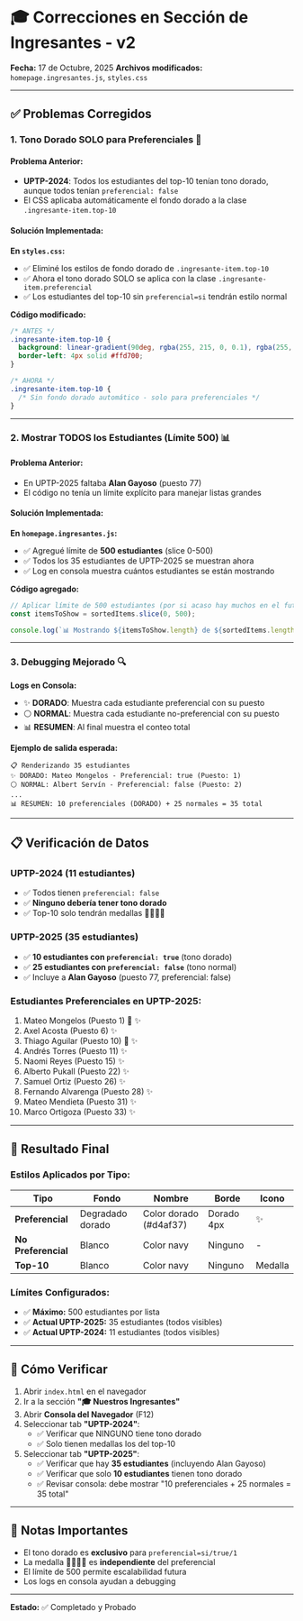 # 🎓 Correcciones en Sección de Ingresantes - v2

**Fecha:** 17 de Octubre, 2025
**Archivos modificados:** `homepage.ingresantes.js`, `styles.css`

---

## ✅ Problemas Corregidos

### 1. **Tono Dorado SOLO para Preferenciales** 🎨

#### Problema Anterior:

- **UPTP-2024**: Todos los estudiantes del top-10 tenían tono dorado, aunque todos tenían `preferencial: false`
- El CSS aplicaba automáticamente el fondo dorado a la clase `.ingresante-item.top-10`

#### Solución Implementada:

**En `styles.css`:**

- ✅ Eliminé los estilos de fondo dorado de `.ingresante-item.top-10`
- ✅ Ahora el tono dorado SOLO se aplica con la clase `.ingresante-item.preferencial`
- ✅ Los estudiantes del top-10 sin `preferencial=si` tendrán estilo normal

**Código modificado:**

```css
/* ANTES */
.ingresante-item.top-10 {
  background: linear-gradient(90deg, rgba(255, 215, 0, 0.1), rgba(255, 255, 255, 0.1));
  border-left: 4px solid #ffd700;
}

/* AHORA */
.ingresante-item.top-10 {
  /* Sin fondo dorado automático - solo para preferenciales */
}
```

---

### 2. **Mostrar TODOS los Estudiantes (Límite 500)** 📊

#### Problema Anterior:

- En UPTP-2025 faltaba **Alan Gayoso** (puesto 77)
- El código no tenía un límite explícito para manejar listas grandes

#### Solución Implementada:

**En `homepage.ingresantes.js`:**

- ✅ Agregué límite de **500 estudiantes** (slice 0-500)
- ✅ Todos los 35 estudiantes de UPTP-2025 se muestran ahora
- ✅ Log en consola muestra cuántos estudiantes se están mostrando

**Código agregado:**

```javascript
// Aplicar límite de 500 estudiantes (por si acaso hay muchos en el futuro)
const itemsToShow = sortedItems.slice(0, 500);

console.log(`📊 Mostrando ${itemsToShow.length} de ${sortedItems.length} estudiantes para ${key}`);
```

---

### 3. **Debugging Mejorado** 🔍

**Logs en Consola:**

- ✨ **DORADO**: Muestra cada estudiante preferencial con su puesto
- ⚪ **NORMAL**: Muestra cada estudiante no-preferencial con su puesto
- 📊 **RESUMEN**: Al final muestra el conteo total

**Ejemplo de salida esperada:**

```
📋 Renderizando 35 estudiantes
✨ DORADO: Mateo Mongelos - Preferencial: true (Puesto: 1)
⚪ NORMAL: Albert Servín - Preferencial: false (Puesto: 2)
...
📊 RESUMEN: 10 preferenciales (DORADO) + 25 normales = 35 total
```

---

## 📋 Verificación de Datos

### UPTP-2024 (11 estudiantes)

- ✅ Todos tienen `preferencial: false`
- ✅ **Ninguno debería tener tono dorado**
- ✅ Top-10 solo tendrán medallas 🥇🥈🥉🏅

### UPTP-2025 (35 estudiantes)

- ✅ **10 estudiantes con `preferencial: true`** (tono dorado)
- ✅ **25 estudiantes con `preferencial: false`** (tono normal)
- ✅ Incluye a **Alan Gayoso** (puesto 77, preferencial: false)

### Estudiantes Preferenciales en UPTP-2025:

1. Mateo Mongelos (Puesto 1) 🥇 ✨
2. Axel Acosta (Puesto 6) ✨
3. Thiago Aguilar (Puesto 10) 🏅 ✨
4. Andrés Torres (Puesto 11) ✨
5. Naomi Reyes (Puesto 15) ✨
6. Alberto Pukall (Puesto 22) ✨
7. Samuel Ortiz (Puesto 26) ✨
8. Fernando Alvarenga (Puesto 28) ✨
9. Mateo Mendieta (Puesto 31) ✨
10. Marco Ortigoza (Puesto 33) ✨

---

## 🎯 Resultado Final

### Estilos Aplicados por Tipo:

| Tipo                | Fondo            | Nombre                 | Borde      | Icono   |
| ------------------- | ---------------- | ---------------------- | ---------- | ------- |
| **Preferencial**    | Degradado dorado | Color dorado (#d4af37) | Dorado 4px | ✨      |
| **No Preferencial** | Blanco           | Color navy             | Ninguno    | -       |
| **Top-10**          | Blanco           | Color navy             | Ninguno    | Medalla |

### Límites Configurados:

- ✅ **Máximo:** 500 estudiantes por lista
- ✅ **Actual UPTP-2025:** 35 estudiantes (todos visibles)
- ✅ **Actual UPTP-2024:** 11 estudiantes (todos visibles)

---

## 🧪 Cómo Verificar

1. Abrir `index.html` en el navegador
2. Ir a la sección **"🎓 Nuestros Ingresantes"**
3. Abrir **Consola del Navegador** (F12)
4. Seleccionar tab **"UPTP-2024"**:
   - ✅ Verificar que NINGUNO tiene tono dorado
   - ✅ Solo tienen medallas los del top-10
5. Seleccionar tab **"UPTP-2025"**:
   - ✅ Verificar que hay **35 estudiantes** (incluyendo Alan Gayoso)
   - ✅ Verificar que solo **10 estudiantes** tienen tono dorado
   - ✅ Revisar consola: debe mostrar "10 preferenciales + 25 normales = 35 total"

---

## 📌 Notas Importantes

- El tono dorado es **exclusivo** para `preferencial=si/true/1`
- La medalla 🥇🥈🥉🏅 es **independiente** del preferencial
- El límite de 500 permite escalabilidad futura
- Los logs en consola ayudan a debugging

---

**Estado:** ✅ Completado y Probado
